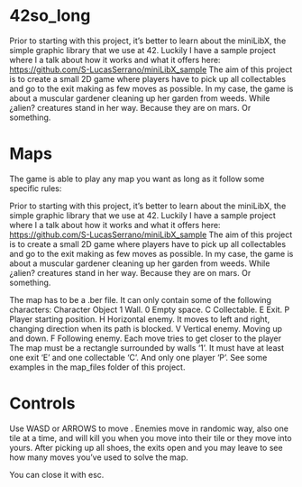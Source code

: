 # 42so_long

Prior to starting with this project, it’s better to learn about the miniLibX,
the simple graphic library that we use at 42. Luckily I have a sample project where I a talk about how it works and what it offers here: https://github.com/S-LucasSerrano/miniLibX_sample The aim of this project is to create a small 2D game where players have to pick up all collectables and go to the exit making as few moves as possible. In my case, the game is about a muscular gardener cleaning up her garden from weeds. While ¿alien? creatures stand in her way. Because they are on mars. Or something.


# Maps
The game is able to play any map you want as long as it follow some specific rules:

Prior to starting with this project, it’s better to learn about the miniLibX,
the simple graphic library that we use at 42. Luckily I have a sample project where I a talk about how it works and what it offers here: https://github.com/S-LucasSerrano/miniLibX_sample The aim of this project is to create a small 2D game where players have to pick up all collectables and go to the exit making as few moves as possible. In my case, the game is about a muscular gardener cleaning up her garden from weeds. While ¿alien? creatures stand in her way. Because they are on mars. Or something.

The map has to be a .ber file.
It can only contain some of the following characters:
Character	Object
1	Wall.
0	Empty space.
C	Collectable.
E	Exit.
P	Player starting position.
H	Horizontal enemy. It moves to left and right, changing direction when its path is blocked.
V	Vertical enemy. Moving up and down.
F	Following enemy. Each move tries to get closer to the player
The map must be a rectangle surrounded by walls ‘1’.
It must have at least one exit ‘E’ and one collectable ‘C’. And only one player ‘P’.
See some examples in the map_files folder of this project.

# Controls
Use WASD or ARROWS to move . Enemies move in randomic way, also one tile at a time, and will kill you when you move into their tile or they move into yours. After picking up all shoes, the exits open and you may leave to see how many moves you’ve used to solve the map.

You can close it with esc.
